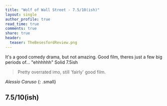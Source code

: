 ```yaml
---
title: "Wolf of Wall Street - 7.5/10(ish)"
layout: single
author_profile: true
read_time: true
comments: true
share: true
header:
  teaser: TheBesesfordReview.png
---
```


It's a good comedy drama, but not amazing. Good film, theres just a few big periods of... "ehhhhhh" Solid 7.5ish

> Pretty overrated imo, still 'fairly' good film.

<cite>Alessio Caruso</cite>
{: .small}

## 7.5/10(ish)